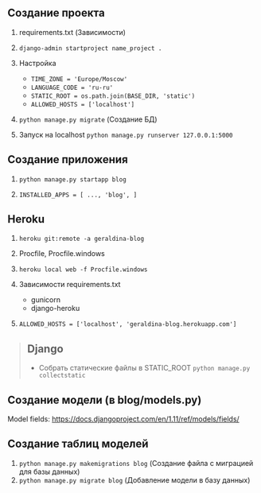 ## Создание проекта
1. requirements.txt (Зависимости)
2. `django-admin startproject name_project .`
3. Настройка
  
    * `TIME_ZONE = 'Europe/Moscow'`
    * `LANGUAGE_CODE = 'ru-ru'`
    * `STATIC_ROOT = os.path.join(BASE_DIR, 'static')`
    * `ALLOWED_HOSTS = ['localhost']`

4. `python manage.py migrate` (Создание БД)
5. Запуск на localhost `python manage.py runserver 127.0.0.1:5000`

## Создание приложения
1. `python manage.py startapp blog`

2. `INSTALLED_APPS = [ ..., 'blog', ]`

## Heroku
1. `heroku git:remote -a geraldina-blog`
2. Procfile, Procfile.windows
3. `heroku local web -f Procfile.windows`
4. Зависимости requirements.txt

    * gunicorn
    * django-heroku

5. `ALLOWED_HOSTS = ['localhost', 'geraldina-blog.herokuapp.com']`

> ## Django
> * Собрать статические файлы в STATIC_ROOT `python manage.py collectstatic`

## Создание модели (в blog/models.py)

Model fields:
https://docs.djangoproject.com/en/1.11/ref/models/fields/

## Создание таблиц моделей
1. `python manage.py makemigrations blog` (Создание файла с миграцией для базы данных)
2. `python manage.py migrate blog` (Добавление модели в базу данных)
